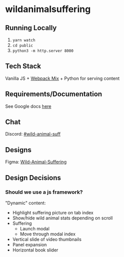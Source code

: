 # wildanimalsuffering

## Running Locally

1. `yarn watch`
2. `cd public`
3. `python3 -m http.server 8000`

## Tech Stack

Vanilla JS + [Webpack Mix](https://github.com/devanandb/webpack-mix) + Python for serving content

## Requirements/Documentation

See Google docs [here](https://docs.google.com/document/d/16Dt9BGmaebCM9x1HaT0tzXxOhk6YWF6rf1VIDgBxkjA/edit)

## Chat

Discord: [#wild-animal-suff](https://discord.com/channels/546433823609716738/959753002741272596)

## Designs

Figma: [Wild-Animal-Suffering](https://www.figma.com/file/nYXxk9hleEHpjKKff3Aqw7/Wild-Animal-Suffering)

## Design Decisions

### Should we use a js framework?

"Dynamic" content:

- Highlight suffering picture on tab index
- Show/hide wild animal stats depending on scroll
- Suffering
  - Launch modal
  - Move through modal index
- Vertical slide of video thumbnails
- Panel expansion
- Horizontal book slider

